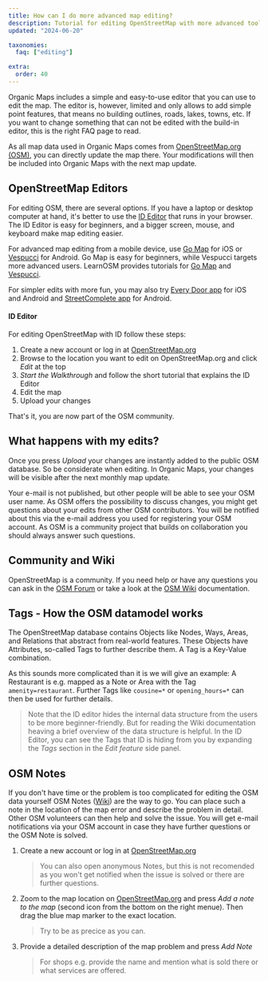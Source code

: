 ```yaml
---
title: How can I do more advanced map editing?
description: Tutorial for editing OpenStreetMap with more advanced tools like ID, Go Map and Vespucci
updated: "2024-06-20"

taxonomies:
  faq: ["editing"]

extra:
  order: 40
---
```


Organic Maps includes a simple and easy-to-use editor that you can use to edit the map. The editor is, however, limited and only allows to add simple point features, that means no building outlines, roads, lakes, towns, etc. If you want to change something that can not be edited with the build-in editor, this is the right FAQ page to read.

As all map data used in Organic Maps comes from [OpenStreetMap.org (OSM)](https://www.openstreetmap.org), you can directly update the map there. Your modifications will then be included into Organic Maps with the next map update.

## OpenStreetMap Editors

For editing OSM, there are several options. If you have a laptop or desktop computer at hand, it's better to use the [ID Editor](https://www.openstreetmap.org/edit) that runs in your browser. The ID Editor is easy for beginners, and a bigger screen, mouse, and keyboard make map editing easier.

For advanced map editing from a mobile device, use [Go Map](https://apps.apple.com/us/app/go-map/id592990211) for iOS or [Vespucci](https://play.google.com/store/apps/details?id=de.blau.android) for Android. Go Map is easy for beginners, while Vespucci targets more advanced users. LearnOSM provides tutorials for [Go Map](https://learnosm.org/en/mobile-mapping/gomap/) and [Vespucci](https://learnosm.org/en/mobile-mapping/vespucci/).

For simpler edits with more fun, you may also try [Every Door app](https://every-door.app/) for iOS and Android and [StreetComplete app](https://streetcomplete.app/) for Android.

#### ID Editor

For editing OpenStreetMap with ID follow these steps:

1. Create a new account or log in at [OpenStreetMap.org](https://www.openstreetmap.org)
2. Browse to the location you want to edit on OpenStreetMap.org and click *Edit* at the top
3. *Start the Walkthrough* and follow the short tutorial that explains the ID Editor
4. Edit the map
5. Upload your changes

That's it, you are now part of the OSM community.

## What happens with my edits?

Once you press *Upload* your changes are instantly added to the public OSM database. So be considerate when editing. In Organic Maps, your changes will be visible after the next monthly map update.

Your e-mail is not published, but other people will be able to see your OSM user name. As OSM offers the possibility to discuss changes, you might get questions about your edits from other OSM contributors. You will be notified about this via the e-mail address you used for registering your OSM account. As OSM is a community project that builds on collaboration you should always answer such questions.

## Community and Wiki

OpenStreetMap is a community. If you need help or have any questions you can ask in the [OSM Forum](https://community.openstreetmap.org/c/help-and-support) or take a look at the [OSM Wiki](https://wiki.openstreetmap.org/) documentation.

## Tags - How the OSM datamodel works

The OpenStreetMap database contains Objects like Nodes, Ways, Areas, and Relations that abstract from real-world features. These Objects have Attributes, so-called Tags to further describe them. A Tag is a Key-Value combination.

As this sounds more complicated than it is we will give an example:
A Restaurant is e.g. mapped as a Note or Area with the Tag ``` amenity=restaurant```. Further Tags like ```cousine=*``` or ```opening_hours=*``` can then be used for further details.

> Note that the ID editor hides the internal data structure from the users to be more beginner-friendly. But for reading the Wiki documentation heaving a brief overview of the data structure is helpful.
In the ID Editor, you can see the Tags that ID is hiding from you by expanding the *Tags* section in the *Edit feature* side panel.

## OSM Notes

If you don't have time or the problem is too complicated for editing the OSM data yourself OSM Notes ([Wiki](https://wiki.openstreetmap.org/wiki/Notes)) are the way to go. You can place such a note in the location of the map error and describe the problem in detail. Other OSM volunteers can then help and solve the issue. You will get e-mail notifications via your OSM account in case they have further questions or the OSM Note is solved.

1. Create a new account or log in at [OpenStreetMap.org](https://www.openstreetmap.org)
   > You can also open anonymous Notes, but this is not recomended as you won't get notified when the issue is solved or there are further questions.
2. Zoom to the map location on [OpenStreetMap.org](https://www.openstreetmap.org) and press *Add a note to the map* (second icon from the bottom on the right menue). Then drag the blue map marker to the exact location.
   > Try to be as precice as you can.
3. Provide a detailed description of the map problem and press *Add Note*
   > For shops e.g. provide the name and mention what is sold there or what services are offered.
